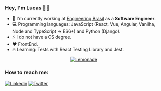 ### Hey, I'm Lucas 👋🏼

- 🔭 I'm currently working at [Engineering Brasil](https://www.engdb.com.br/) as a **Software Engineer**.
- 💻 Programming languages: JavaScript (React, Vue, Angular, Vanilha, Node and TypeScript -> ES6+) and Python (Django).
- ⚡ I do not have a CS degree.
- ❤️ FrontEnd.
- 🔥 Learning: Tests with React Testing Library and Jest.

<center>
  <a href="https://imgbb.com/"><img src="https://i.ibb.co/3FGf4kK/Lemonade.png" alt="Lemonade" border="0"></a>
</center>

### How to reach me:

[![Linkedin](https://img.shields.io/badge/-LinkedIn-blue?style=flat-square&logo=Linkedin&logoColor=white)](https://www.linkedin.com/in/lucasporto21/)
[![Twitter](https://img.shields.io/badge/-Instagram-blue?style=flat-square&logo=Twitter&logoColor=white)](https://www.instagram.com/lucasfeed/)
